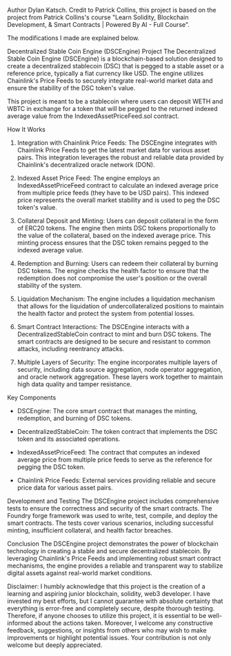 Author Dylan Katsch.
Credit to Patrick Collins, this project is based on the project from Patrick Collins's course "Learn Solidity, Blockchain Development, & Smart Contracts | Powered By AI - Full Course".

The modifications I made are explained below.

Decentralized Stable Coin Engine (DSCEngine) Project
The Decentralized Stable Coin Engine (DSCEngine) is a blockchain-based solution designed to create a decentralized stablecoin (DSC) that is pegged to a stable asset or a reference price, typically a fiat currency like USD. The engine utilizes Chainlink's Price Feeds to securely integrate real-world market data and ensure the stability of the DSC token's value.

This project is meant to be a stablecoin where users can deposit WETH and WBTC in exchange for a token that will be pegged to the returned indexed average value from the IndexedAssetPriceFeed.sol contract.

How It Works

1. Integration with Chainlink Price Feeds: The DSCEngine integrates with Chainlink Price Feeds to get the latest market data for various asset pairs. This integration leverages the robust and reliable data provided by Chainlink's decentralized oracle network (DON).

2. Indexed Asset Price Feed: The engine employs an IndexedAssetPriceFeed contract to calculate an indexed average price from multiple price feeds (they have to be USD pairs). This indexed price represents the overall market stability and is used to peg the DSC token's value.

3. Collateral Deposit and Minting: Users can deposit collateral in the form of ERC20 tokens. The engine then mints DSC tokens proportionally to the value of the collateral, based on the indexed average price. This minting process ensures that the DSC token remains pegged to the indexed average value.

4. Redemption and Burning: Users can redeem their collateral by burning DSC tokens. The engine checks the health factor to ensure that the redemption does not compromise the user's position or the overall stability of the system.

5. Liquidation Mechanism: The engine includes a liquidation mechanism that allows for the liquidation of undercollateralized positions to maintain the health factor and protect the system from potential losses.

6. Smart Contract Interactions: The DSCEngine interacts with a DecentralizedStableCoin contract to mint and burn DSC tokens. The smart contracts are designed to be secure and resistant to common attacks, including reentrancy attacks.

7. Multiple Layers of Security: The engine incorporates multiple layers of security, including data source aggregation, node operator aggregation, and oracle network aggregation. These layers work together to maintain high data quality and tamper resistance.

Key Components

- DSCEngine: The core smart contract that manages the minting, redemption, and burning of DSC tokens.

- DecentralizedStableCoin: The token contract that implements the DSC token and its associated operations.

- IndexedAssetPriceFeed: The contract that computes an indexed average price from multiple price feeds to serve as the reference for pegging the DSC token.

- Chainlink Price Feeds: External services providing reliable and secure price data for various asset pairs.

Development and Testing
The DSCEngine project includes comprehensive tests to ensure the correctness and security of the smart contracts. The Foundry forge framework was used to write, test, compile, and deploy the smart contracts. The tests cover various scenarios, including successful minting, insufficient collateral, and health factor breaches.

Conclusion
The DSCEngine project demonstrates the power of blockchain technology in creating a stable and secure decentralized stablecoin. By leveraging Chainlink's Price Feeds and implementing robust smart contract mechanisms, the engine provides a reliable and transparent way to stabilize digital assets against real-world market conditions.

Disclaimer: I humbly acknowledge that this project is the creation of a learning and aspiring junior blockchain, solidity, web3 developer. I have invested my best efforts, but I cannot guarantee with absolute certainty that everything is error-free and completely secure, despite thorough testing. Therefore, if anyone chooses to utilize this project, it is essential to be well-informed about the actions taken. Moreover, I welcome any constructive feedback, suggestions, or insights from others who may wish to make improvements or highlight potential issues. Your contribution is not only welcome but deeply appreciated.
